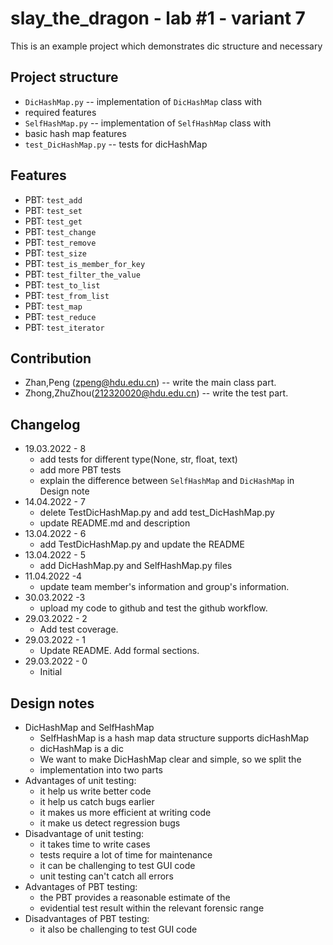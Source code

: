# slay_the_dragon - lab #1 - variant 7

This is an example project which demonstrates dic structure and necessary

## Project structure

- `DicHashMap.py` -- implementation of `DicHashMap` class with
- required features
- `SelfHashMap.py` -- implementation of `SelfHashMap` class with
- basic hash map features
- `test_DicHashMap.py` -- tests for dicHashMap

## Features

- PBT: `test_add`
- PBT: `test_set`
- PBT: `test_get`
- PBT: `test_change`
- PBT: `test_remove`
- PBT: `test_size`
- PBT: `test_is_member_for_key`
- PBT: `test_filter_the_value`
- PBT: `test_to_list`
- PBT: `test_from_list`
- PBT: `test_map`
- PBT: `test_reduce`
- PBT: `test_iterator`

## Contribution

- Zhan,Peng (zpeng@hdu.edu.cn) -- write the main class part.
- Zhong,ZhuZhou(212320020@hdu.edu.cn) -- write the test part.

## Changelog

- 19.03.2022 - 8
  - add tests for different type(None, str, float, text)
  - add more PBT tests
  - explain the difference between `SelfHashMap` and `DicHashMap` in Design note
- 14.04.2022 - 7
  - delete TestDicHashMap.py and add test_DicHashMap.py
  - update README.md and description
- 13.04.2022 - 6
  - add TestDicHashMap.py and update the README
- 13.04.2022 - 5
  - add DicHashMap.py and SelfHashMap.py files
- 11.04.2022 -4
  - update team member's information and group's information.
- 30.03.2022 -3
  - upload my code to github and test the github workflow.
- 29.03.2022 - 2
  - Add test coverage.
- 29.03.2022 - 1
  - Update README. Add formal sections.
- 29.03.2022 - 0
  - Initial

## Design notes

- DicHashMap and SelfHashMap
  - SelfHashMap is a hash map data structure supports dicHashMap
  - dicHashMap is a dic
  - We want to make DicHashMap clear and simple, so we split the
  - implementation into two parts
- Advantages of unit testing:
  - it help us write better code
  - it help us catch bugs earlier
  - it makes us more efficient at writing code
  - it make us detect regression bugs
- Disadvantage of unit testing:
  - it takes time to write cases
  - tests require a lot of time for maintenance
  - it can be challenging to test GUI code
  - unit testing can't catch all errors
- Advantages of PBT testing:
  - the PBT provides a reasonable estimate of the
  - evidential test result within the relevant forensic range
- Disadvantages of PBT testing:
  - it also be challenging to test GUI code
